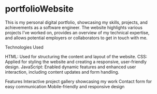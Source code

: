 # portfolioWebsite

This is my personal digital portfolio, showcasing my skills, projects, and achievements as a software engineer. The website highlights various projects I’ve worked on, provides an overview of my technical expertise, and allows potential employers or collaborators to get in touch with me.

Technologies Used

HTML: Used for structuring the content and layout of the website.
CSS: Applied for styling the website and creating a responsive, user-friendly design.
JavaScript: Enabled dynamic features and enhanced user interaction, including content updates and form handling.

Features
Interactive project gallery showcasing my work
Contact form for easy communication
Mobile-friendly and responsive design
